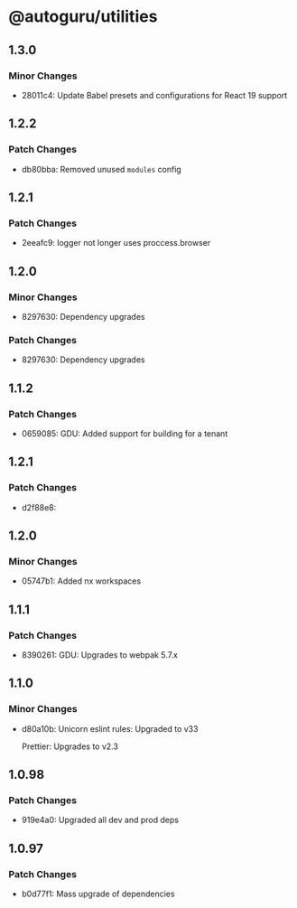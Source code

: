 # @autoguru/utilities

## 1.3.0

### Minor Changes

-   28011c4: Update Babel presets and configurations for React 19 support

## 1.2.2

### Patch Changes

-   db80bba: Removed unused `modules` config

## 1.2.1

### Patch Changes

-   2eeafc9: logger not longer uses proccess.browser

## 1.2.0

### Minor Changes

-   8297630: Dependency upgrades

### Patch Changes

-   8297630: Dependency upgrades

## 1.1.2

### Patch Changes

-   0659085: GDU: Added support for building for a tenant

## 1.2.1

### Patch Changes

-   d2f88e8:

## 1.2.0

### Minor Changes

-   05747b1: Added nx workspaces

## 1.1.1

### Patch Changes

-   8390261: GDU: Upgrades to webpak 5.7.x

## 1.1.0

### Minor Changes

-   d80a10b: Unicorn eslint rules: Upgraded to v33

    Prettier: Upgrades to v2.3

## 1.0.98

### Patch Changes

-   919e4a0: Upgraded all dev and prod deps

## 1.0.97

### Patch Changes

-   b0d77f1: Mass upgrade of dependencies
